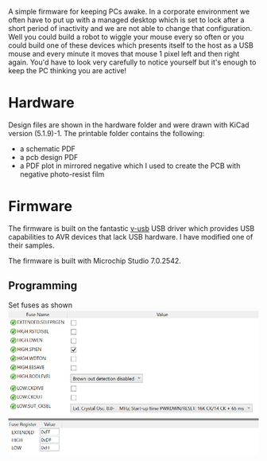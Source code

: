 A simple firmware for keeping PCs awake. In a corporate environment we often have to put up with a managed desktop which is set to lock after a short period of inactivity and we are not able to change that configuration. Well you could build a robot to wiggle your mouse every so often or you could build one of these devices which presents itself to the host as a USB mouse and every minute it moves that mouse 1 pixel left and then right again. You'd have to look very carefully to notice yourself but it's enough to keep the PC thinking you are active!

Hardware
========
Design files are shown in the hardware folder and were drawn with KiCad version (5.1.9)-1. The printable folder contains the following:
* a schematic PDF
* a pcb design PDF
* a PDF plot in mirrored negative which I used to create the PCB with negative photo-resist film

Firmware
========
The firmware is built on the fantastic [v-usb](https://github.com/obdev/v-usb) USB driver which provides USB capabilities to AVR devices that lack USB hardware. I have modified one of their samples.

The firmware is built with Microchip Studio 7.0.2542.

Programming
-----------
Set fuses as shown
![](fuses.png)
